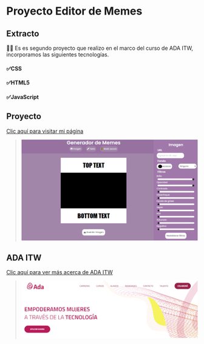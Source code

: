 # Proyecto Editor de Memes
## Extracto
👨‍💻 Es es segundo proyecto que realizo en el marco del curso de ADA ITW, incorporamos las siguientes tecnologías. 

#### ✅CSS
#### ✅HTML5
#### ✅JavaScript

## Proyecto
[Clic aquí para visitar mi página](https://bejaranolidia.github.io/Editor-de-Memes/)
>![Editor de Memes](img/editor.PNG)

## ADA ITW  
[Clic aquí para ver más acerca de ADA ITW](https://adaitw.org/)
>![Página de ADA ITW](img/ada.png)
